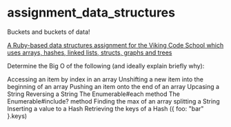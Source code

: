 # assignment_data_structures
Buckets and buckets of data!

[A Ruby-based data structures assignment for the Viking Code School which uses arrays, hashes, linked lists, structs, graphs and trees](http://www.vikingcodeschool.com)

Determine the Big O of the following (and ideally explain briefly why):

Accessing an item by index in an array
Unshifting a new item into the beginning of an array
Pushing an item onto the end of an array
Upcasing a String
Reversing a String
The Enumerable#each method
The Enumerable#include? method
Finding the max of an array
splitting a String
Inserting a value to a Hash
Retrieving the keys of a Hash ({ foo: "bar" }.keys)